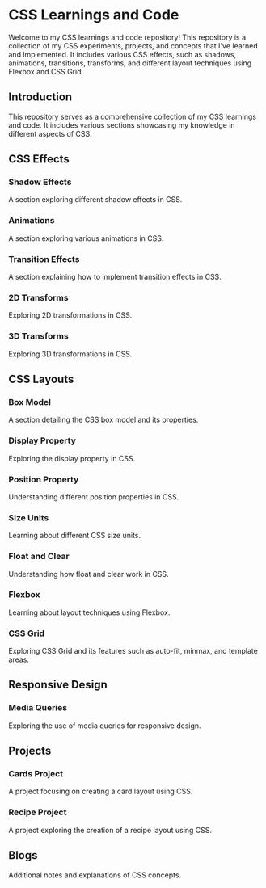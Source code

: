 # CSS Learnings and Code

Welcome to my CSS learnings and code repository! This repository is a collection of my CSS experiments, projects, and concepts that I've learned and implemented. It includes various CSS effects, such as shadows, animations, transitions, transforms, and different layout techniques using Flexbox and CSS Grid.



## Introduction

This repository serves as a comprehensive collection of my CSS learnings and code. It includes various sections showcasing my knowledge in different aspects of CSS.

## CSS Effects

### Shadow Effects
A section exploring different shadow effects in CSS.

### Animations
A section exploring various animations in CSS.

### Transition Effects
A section explaining how to implement transition effects in CSS.

### 2D Transforms
Exploring 2D transformations in CSS.

### 3D Transforms
Exploring 3D transformations in CSS.

## CSS Layouts

### Box Model
A section detailing the CSS box model and its properties.

### Display Property
Exploring the display property in CSS.

### Position Property
Understanding different position properties in CSS.

### Size Units
Learning about different CSS size units.

### Float and Clear
Understanding how float and clear work in CSS.

### Flexbox
Learning about layout techniques using Flexbox.

### CSS Grid
Exploring CSS Grid and its features such as auto-fit, minmax, and template areas.

## Responsive Design

### Media Queries
Exploring the use of media queries for responsive design.

## Projects

### Cards Project
A project focusing on creating a card layout using CSS.

### Recipe Project
A project exploring the creation of a recipe layout using CSS.

## Blogs

Additional notes and explanations of CSS concepts.


